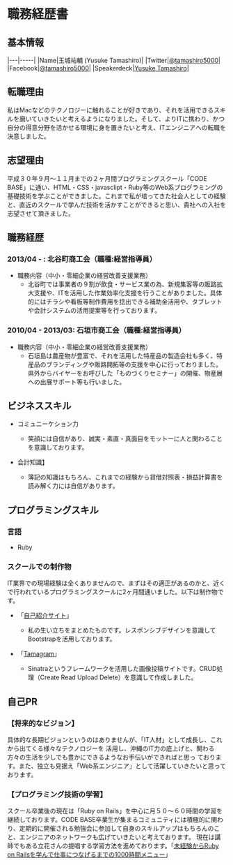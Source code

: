 # 職務経歴書

## 基本情報


|---|-----|
|Name|玉城祐輔 (Yusuke Tamashiro)|
|Twitter|[@tamashiro5000](https://twitter.com/tamashiro5000)|
|Facebook|[@tamashiro5000](https://www.facebook.com/tamashiro5000)|
|Speakerdeck|[Yusuke Tamashiro](https://speakerdeck.com/tamashiro5000)|


## 転職理由
私はMacなどのテクノロジーに触れることが好きであり、それを活用できるスキルを磨いていきたいと考えるようになりました。そして、よりITに携わり、かつ自分の得意分野を活かせる環境に身を置きたいと考え、ITエンジニアへの転職を決意しました。

## 志望理由
平成３０年９月〜１１月までの２ヶ月間プログラミングスクール「CODE BASE」に通い、HTML・CSS・javasclipt・Ruby等のWeb系プログラミングの基礎技術を学ぶことができました。これまで私が培ってきた社会人としての経験と、直近のスクールで学んだ技術を活かすことができると思い、貴社への入社を志望させて頂きました。

## 職務経歴

### 2013/04 - : 北谷町商工会（職種:経営指導員）

- 職務内容（中小・零細企業の経営改善支援業務）
  - 北谷町では事業者の９割が飲食・サービス業の為、新規集客等の販路拡大支援や、ITを活用した作業効率化支援を行うことがありました。具体的にはチラシや看板等制作費用を捻出できる補助金活用や、タブレットや会計システムの活用提案等を行っております。

### 2010/04 - 2013/03: 石垣市商工会（職種:経営指導員）

- 職務内容（中小・零細企業の経営改善支援業務）
  - 石垣島は農産物が豊富で、それを活用した特産品の製造会社も多く、特産品のブランディングや販路開拓等の支援を中心に行っておりました。県外からバイヤーをお呼びした「ものづくりセミナー」の開催、物産展への出展サポート等も行いました。

## ビジネススキル
- コミュニーケション力
  - 笑顔には自信があり、誠実・素直・真面目をモットーに人と関わることを意識しております。

- 会計知識】
  - 簿記の知識はもちろん、これまでの経験から貸借対照表・損益計算書を読み解く力には自信があります。


## プログラミングスキル


### 言語

- Ruby


### スクールでの制作物

IT業界での現場経験は全くありませんので、まずはその適正があるのかと、近くで行われているプログラミングスクールに2ヶ月間通いました。以下は制作物です。

- 「[自己紹介サイト](https://tamashiro5000.github.io/original_sight/)」
  - 私の生い立ちをまとめたものです。レスポンシブデザインを意識してBootstrapを活用しております。

- 「[Tamagram](https://www.youtube.com/watch?v=zZIQ2hdwu94)」
  - Sinatraというフレームワークを活用した画像投稿サイトです。CRUD処理（Create Read Upload Delete）を意識して作成しました。




## 自己PR

### 【将来的なビジョン】

具体的な長期ビジョンというのはありませんが、「IT人材」として成長し、これから出てくる様々なテクノロジーを 活用し、沖縄のIT力の底上げと、関わる方々の生活を少しでも豊かにできるようなお手伝いができればと思っ ております。また、独立も見据え「Web系エンジニア」として活躍していきたいと思っております。

### 【プログラミング技術の学習】
スクール卒業後の現在は「Ruby on Rails」を中心に月５０〜６０時間の学習を継続しております。CODE BASE卒業生が集まるコミュニティには積極的に関わり、定期的に開催される勉強会に参加して自身のスキルアップはもちろんのこと、エンジニアのネットワークも広げていきたいと考えております。
現在は講師でもある立花さんの提唱する学習方法を進めております。「[未経験からRuby on Railsを学んで仕事につなげるまでの1000時間メニュー](https://qiita.com/saboyutaka/items/1a8c40e105e93ac6856a)」
